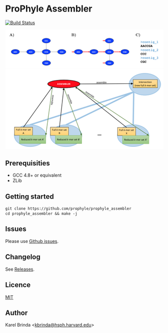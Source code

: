 # ProPhyle Assembler

[![Build Status](https://travis-ci.org/prophyle/prophyle_assembler.svg?branch=master)](https://travis-ci.org/prophyle/prophyle_assembler)

![Greedy assembly](greedy_assembly.png)
![Subtraction of k-mer sets](kmer_set_subtraction.png)

## Prerequisities

* GCC 4.8+ or equivalent
* ZLib


## Getting started

```
git clone https://github.com/prophyle/prophyle_assembler
cd prophyle_assembler && make -j
```


## Issues

Please use [Github issues](https://github.com/prophyle/prophyle_assembler/issues).


## Changelog

See [Releases](https://github.com/prophyle/prophyle_assembler/releases).


## Licence

[MIT](https://github.com/prophyle/prophyle_assembler/blob/master/LICENSE)


## Author

Karel Brinda \<kbrinda@hsph.harvard.edu\>

